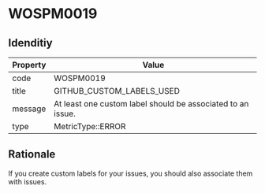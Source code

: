 # WOSPM0019

## Idenditiy

| Property        | Value           |
| ------------- |-------------|
| code      | WOSPM0019 |
| title      | GITHUB_CUSTOM_LABELS_USED      |
| message | At least one custom label should be associated to an issue.     |
| type | MetricType::ERROR      |

## Rationale

If you create custom labels for your issues, you should also associate them with issues.
